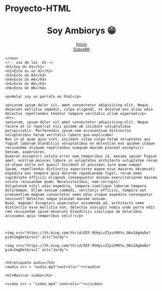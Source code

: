 # Proyecto-HTML

<!DOCTYPE html> 
<html lang="en">
<head>
    <link rel="shortcut icon" href="/Proyecto Html/img/html5.png" type="image/x-icon">
    <meta charset="UTF-8">
    <meta name="viewport" content="width=device-width, initial-scale=1.0">
    <title>AMBIORYS</title>    
    </style>
</head>

<body>
    <center>
        <h1>Soy Ambiorys 😁</h1>
        <nav>
            <a href="/Index.html">Inicio</a>
            <br>
            <a href="/Proyecto Html/Sobre_Mi.html">SobreMi</a>
        </center>

    </nav>
    <!-- uso de los  H1-->
    <h1>Soy Un H1</h1>
    <h2>Este es un H2</h2>
    <h3>Este Un H3</h3>
    <h4>Este Un H4</h4>
    <h5>Este Un H5</h5>
    <h6>Este Un H6</h6>

    <p>Hola! soy un parrafo en html</p>

    <p>Lorem ipsum dolor sit, amet consectetur adipisicing elit. Neque deserunt mollitia impedit, culpa eligendi, et dolorum eos alias odio delectus repellendus tenetur tempore veritatis ullam aspernat</p>
    <hr>
    <p>Lorem, ipsum dolor sit amet consectetur adipisicing elit. Neque facere at in repellat nisi quidem ab incidunt voluptatibus perspiciatis. Perferendis ipsum nam accusantium distinctio voluptatibus harum veritatis labore quo explicabo!
    Non in at quae quia sint, incidunt vitae culpa totam voluptates qui fugiat laborum blanditiis voluptatibus ex molestias eos quidem itaque recusandae aliquam repellendus numquam maxime placeat excepturi! Veniam, asperiores.
    Quaerat excepturi soluta error nam temporibus id, maxime ipsum! Fugiat amet, nostrum maiores labore in voluptates architecto voluptatem rerum id atque nulla est quasi? Incidunt at possimus iure quam saepe?
    Ipsam, repellendus distinctio asperiores eaque eius maiores obcaecati expedita eos tempore quia dolorem repudiandae fugit, rerum nemo cupiditate officiis eligendi consequuntur minima exercitationem maxime soluta recusandae quam. Necessitatibus, nam corrupti!
    Voluptatem nihil odio expedita, tempore similique laborum tempora doloremque. Ullam veniam commodi, veritatis officiis, tempora aut praesentium magnam consectetur nemo odio itaque expedita consequatur nesciunt? Delectus neque placeat maxime veniam.
    Quod, magnam! Excepturi aspernatur assumenda ad, architecto nemo distinctio esse mollitia non, delectus suscipit nobis unde porro odit rem recusandae ipsum deserunt blanditiis similique ab doloribus accusamus quia temporibus velit!</p>


    
    <img src="https://th.bing.com/th/id/OIP.9SHyLvZ1yvtMXYu_O6xIAgHaDo?pid=ImgDet&rs=1" alt="Jordy">

    <img src="https://th.bing.com/th/id/OIP.9SHyLvZ1yvtMXYu_O6xIAgHaDo?pid=ImgDet&rs=1" alt="Jordy">
    

    <h2>etiqueta audio</h2>
    <audio src = "audio.mp3"controls=""></audio>

    <h2>Mostrar video</h2>

    <video src = "video.mp4" controls=""></video>

    
</body>
</html>

